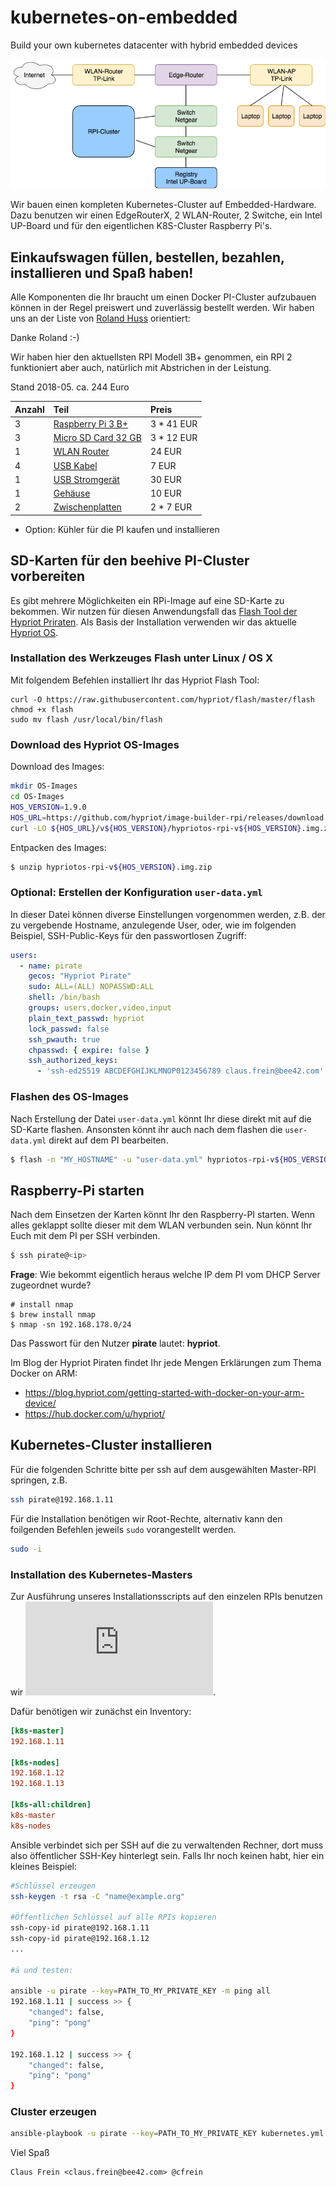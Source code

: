 # kubernetes-on-embedded
Build your own kubernetes datacenter with hybrid embedded devices

![Layout:](layout.png)

Wir bauen einen kompleten Kubernetes-Cluster auf Embedded-Hardware. Dazu benutzen wir einen EdgeRouterX, 2 WLAN-Router, 2 Switche, ein Intel UP-Board und für den eigentlichen K8S-Cluster Raspberry Pi's.


## Einkaufswagen füllen, bestellen, bezahlen, installieren und Spaß haben!

Alle Komponenten die Ihr braucht um einen Docker PI-Cluster aufzubauen können in der Regel preiswert und zuverlässig bestellt werden. Wir haben uns an der Liste von [Roland Huss](https://ro14nd.de/kubernetes-on-raspberry-pi3) orientiert:

Danke Roland :-)

Wir haben hier den aktuellsten RPI Modell 3B+ genommen, ein RPI 2 funktioniert aber auch, natürlich mit Abstrichen in der Leistung.

Stand 2018-05. ca. 244 Euro

| Anzahl | Teil                                                         | Preis      |
|:-------|:-------------------------------------------------------------|:-----------|
| 3      | [Raspberry Pi 3 B+](https://www.amazon.de/dp/B07BDR5PDW)     | 3 * 41 EUR |
| 3      | [Micro SD Card 32 GB](http://www.amazon.de/dp/B013UDL5RU)    | 3 * 12 EUR |
| 1      | [WLAN Router](http://www.amazon.de/dp/B00XPUIDFQ)            | 24 EUR     |
| 4      | [USB Kabel](http://www.amazon.de/dp/B016BEVNK4)              | 7 EUR      |
| 1      | [USB Stromgerät](http://www.amazon.de/dp/B00PTLSH9G)         | 30 EUR     |
| 1      | [Gehäuse](http://www.amazon.de/dp/B00NB1WPEE)                | 10 EUR     |
| 2      | [Zwischenplatten](http://www.amazon.de/dp/B00NB1WQZW)        | 2 * 7 EUR  |

* Option: Kühler für die PI kaufen und installieren


## SD-Karten für den beehive PI-Cluster vorbereiten

Es gibt mehrere Möglichkeiten ein RPi-Image auf eine SD-Karte zu bekommen. Wir nutzen für diesen Anwendungsfall das [Flash Tool der Hypriot Priraten](https://github.com/hypriot/flash). Als Basis der Installation verwenden wir das aktuelle [Hypriot OS](https://github.com/hypriot/image-builder-rpi/).

### Installation des Werkzeuges Flash unter Linux / OS X

Mit folgendem Befehlen installiert Ihr das Hypriot Flash Tool:

```
curl -O https://raw.githubusercontent.com/hypriot/flash/master/flash
chmod +x flash
sudo mv flash /usr/local/bin/flash
```

### Download des Hypriot OS-Images

Download des Images:

```bash
mkdir OS-Images
cd OS-Images
HOS_VERSION=1.9.0
HOS_URL=https://github.com/hypriot/image-builder-rpi/releases/download
curl -LO ${HOS_URL}/v${HOS_VERSION}/hypriotos-rpi-v${HOS_VERSION}.img.zip
```

Entpacken des Images:

```bash
$ unzip hypriotos-rpi-v${HOS_VERSION}.img.zip
```

### Optional: Erstellen der Konfiguration `user-data.yml`

In dieser Datei können diverse Einstellungen vorgenommen werden, z.B. der zu vergebende Hostname, anzulegende User, oder, wie im folgenden Beispiel, SSH-Public-Keys für den passwortlosen Zugriff:

```yml
users:
  - name: pirate
    gecos: "Hypriot Pirate"
    sudo: ALL=(ALL) NOPASSWD:ALL
    shell: /bin/bash
    groups: users,docker,video,input
    plain_text_passwd: hypriot
    lock_passwd: false
    ssh_pwauth: true
    chpasswd: { expire: false }
    ssh_authorized_keys:
      - 'ssh-ed25519 ABCDEFGHIJKLMNOP0123456789 claus.frein@bee42.com'
```

### Flashen des OS-Images

Nach Erstellung der Datei `user-data.yml` könnt Ihr diese direkt mit auf die SD-Karte flashen. Ansonsten könnt ihr auch nach dem flashen die `user-data.yml` direkt auf dem PI bearbeiten.

```bash
$ flash -n "MY_HOSTNAME" -u "user-data.yml" hypriotos-rpi-v${HOS_VERSION}.img
```

## Raspberry-Pi starten

Nach dem Einsetzen der Karten könnt Ihr den Raspberry-PI starten. Wenn alles geklappt sollte dieser mit dem WLAN verbunden sein. Nun könnt Ihr Euch mit dem PI per SSH verbinden.

```bash
$ ssh pirate@<ip>
```
__Frage__: Wie bekommt eigentlich heraus welche IP dem PI vom DHCP Server zugeordnet wurde?

```
# install nmap
$ brew install nmap
$ nmap -sn 192.168.178.0/24
```

Das Passwort für den Nutzer __pirate__ lautet: **hypriot**. 

Im Blog der Hypriot Piraten findet Ihr jede Mengen Erklärungen zum Thema Docker on ARM:

* https://blog.hypriot.com/getting-started-with-docker-on-your-arm-device/
* https://hub.docker.com/u/hypriot/


## Kubernetes-Cluster installieren

Für die folgenden Schritte bitte per ssh auf dem ausgewählten Master-RPI springen, z.B.

```bash
ssh pirate@192.168.1.11
```
Für die Installation benötigen wir Root-Rechte, alternativ kann den foilgenden Befehlen jeweils ```sudo``` vorangestellt werden.

```bash
sudo -i 
```

### Installation des Kubernetes-Masters

Zur Ausführung unseres Installationsscripts auf den einzelen RPIs benutzen wir ![Ansible](https://docs.ansible.com/ansible/latest/installation_guide/intro_installation.html). 

Dafür benötigen wir zunächst ein Inventory:

```ini
[k8s-master]
192.168.1.11

[k8s-nodes]
192.168.1.12
192.168.1.13

[k8s-all:children]
k8s-master
k8s-nodes
```

Ansible verbindet sich per SSH auf die zu verwaltenden Rechner, dort muss also öffentlicher SSH-Key hinterlegt sein. Falls Ihr noch keinen habt, hier ein kleines Beispiel:

```bash
#Schlüssel erzeugen
ssh-keygen -t rsa -C "name@example.org"

#Öffentlichen Schlüssel auf alle RPIs kopieren
ssh-copy-id pirate@192.168.1.11
ssh-copy-id pirate@192.168.1.12
...

#ä und testen:

ansible -u pirate --key=PATH_TO_MY_PRIVATE_KEY -m ping all
192.168.1.11 | success >> {
    "changed": false, 
    "ping": "pong"
}

192.168.1.12 | success >> {
    "changed": false, 
    "ping": "pong"
}
```

### Cluster erzeugen

```bash
ansible-playbook -u pirate --key=PATH_TO_MY_PRIVATE_KEY kubernetes.yml
```

Viel Spaß

```
Claus Frein <claus.frein@bee42.com> @cfrein
```